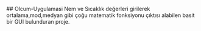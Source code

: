 #﻿# Olcum-Uygulamasi
Nem ve Sıcaklık değerleri girilerek ortalama,mod,medyan gibi çoğu matematik fonksiyonu çıktısı alabilen basit bir GUI bulunduran proje.
